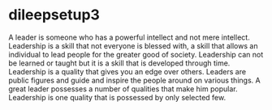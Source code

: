 # dileepsetup3
A leader is someone who has a powerful intellect and not mere intellect. Leadership is a skill that not everyone is blessed with, a skill that allows an individual to lead people for the greater good of society. Leadership can not be learned or taught but it is a skill that is developed through time.
Leadership is a quality that gives you an edge over others. Leaders are public figures and guide and inspire the people around on various things. A great leader possesses a number of qualities that make him popular. Leadership is one quality that is possessed by only selected few.
